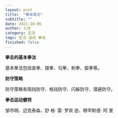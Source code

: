 ```yaml
---
layout: post
title:  "拳击笔记"
subtitle: ""
date: 2021-10-06
author: 七月
category: 生活
tags: 生活 运动 拳击
finished: false
---
```


**拳击的基本拳法**

基本拳法包括直拳、摆拳、勾拳、刺拳、振拳等。

**防守策略**

防守策略有阻挡防守、格挡防守、闪躲防守、潜避防守。

**拳击运动健将**

邹市明、迈克泰森、舒 格· 雷· 罗宾 逊、穆罕默德· 阿 里





